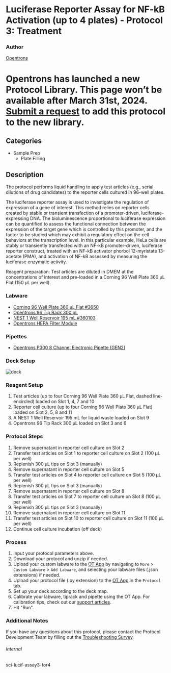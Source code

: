 # Luciferase Reporter Assay for NF-kB Activation (up to 4 plates) - Protocol 3: Treatment


### Author
[Opentrons](https://opentrons.com/)



# Opentrons has launched a new Protocol Library. This page won’t be available after March 31st, 2024. [Submit a request](https://docs.google.com/forms/d/e/1FAIpQLSdYYp9QCKow4nn0KlCVsMS3HX0eJ0N9O7-erajKvcpT0lWbSg/viewform) to add this protocol to the new library.

## Categories
* Sample Prep
	* Plate Filling


## Description
The protocol performs liquid handling to apply test articles (e.g., serial dilutions of drug candidates) to the reporter cells cultured in 96-well plates.

The luciferase reporter assay is used to investigate the regulation of expression of a gene of interest. This method relies on reporter cells created by stable or transient transfection of a promoter-driven, luciferase-expressing DNA. The bioluminescence proportional to luciferase expression can be quantified to assess the functional connection between the expression of the target gene which is controlled by this promoter, and the factor to be studied which may exhibit a regulatory effect on the cell behaviors at the transcription level. In this particular example, HeLa cells are stably or transiently transfected with an NF-kB promoter-driven, luciferase reporter construct, treated with an NF-kB activator phorbol 12-myristate 13-acetate (PMA), and activation of NF-kB assessed by measuring the luciferase enzymatic activity.

Reagent preparation:
Test articles are diluted in DMEM at the concentrations of interest and pre-loaded in a Corning 96 Well Plate 360 µL Flat (150 μL per well).


### Labware
* [Corning 96 Well Plate 360 µL Flat #3650](https://ecatalog.corning.com/life-sciences/b2c/US/en/Microplates/Assay-Microplates/96-Well-Microplates/Corning%C2%AE-96-well-Solid-Black-and-White-Polystyrene-Microplates/p/corning96WellSolidBlackAndWhitePolystyreneMicroplates)
* [Opentrons 96 Tip Rack 300 µL](https://shop.opentrons.com/collections/opentrons-tips/products/opentrons-300ul-tips)
* [NEST 1 Well Reservoir 195 mL #360103](http://www.cell-nest.com/page94?_l=en&product_id=102)
* [Opentrons HEPA Filter Module](https://opentrons.com/products/modules/hepa/)


### Pipettes
* [Opentrons P300 8 Channel Electronic Pipette (GEN2)](https://shop.opentrons.com/8-channel-electronic-pipette/)


### Deck Setup
![deck](https://opentrons-protocol-library-website.s3.amazonaws.com/custom-README-images/sci-lucif-assay3-for4/deck.png)


### Reagent Setup
1. Test articles (up to four Corning 96 Well Plate 360 µL Flat, dashed line-encircled) loaded on Slot 1, 4, 7 and 10
2. Reporter cell culture (up to four Corning 96 Well Plate 360 µL Flat) loaded on Slot 2, 5, 8 and 11
3. A NEST 1 Well Reservoir 195 mL for liquid waste loaded on Slot 9
4. Opentrons 96 Tip Rack 300 µL loaded on Slot 3 and 6


### Protocol Steps
1. Remove supernatant in reporter cell culture on Slot 2
2. Transfer test articles on Slot 1 to reporter cell culture on Slot 2 (100 μL per well)
3. Replenish 300 µL tips on Slot 3 (manually)
4. Remove supernatant in reporter cell culture on Slot 5
5. Transfer test articles on Slot 4 to reporter cell culture on Slot 5 (100 μL per well)
6. Replenish 300 µL tips on Slot 3 (manually)
7. Remove supernatant in reporter cell culture on Slot 8
8. Transfer test articles on Slot 7 to reporter cell culture on Slot 8 (100 μL per well)
9. Replenish 300 µL tips on Slot 3 (manually)
10. Remove supernatant in reporter cell culture on Slot 11
11. Transfer test articles on Slot 10 to reporter cell culture on Slot 11 (100 μL per well)
12. Continue cell culture incubation (off deck)


### Process
1. Input your protocol parameters above.
2. Download your protocol and unzip if needed.
3. Upload your custom labware to the [OT App](https://opentrons.com/ot-app) by navigating to `More` > `Custom Labware` > `Add Labware`, and selecting your labware files (.json extensions) if needed.
4. Upload your protocol file (.py extension) to the [OT App](https://opentrons.com/ot-app) in the `Protocol` tab.
5. Set up your deck according to the deck map.
6. Calibrate your labware, tiprack and pipette using the OT App. For calibration tips, check out our [support articles](https://support.opentrons.com/en/collections/1559720-guide-for-getting-started-with-the-ot-2).
7. Hit "Run".


### Additional Notes
If you have any questions about this protocol, please contact the Protocol Development Team by filling out the [Troubleshooting Survey](https://protocol-troubleshooting.paperform.co/).


###### Internal
sci-lucif-assay3-for4
